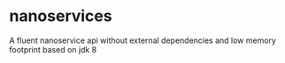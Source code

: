 # nanoservices
A fluent nanoservice api without external dependencies and low memory footprint based on jdk 8
